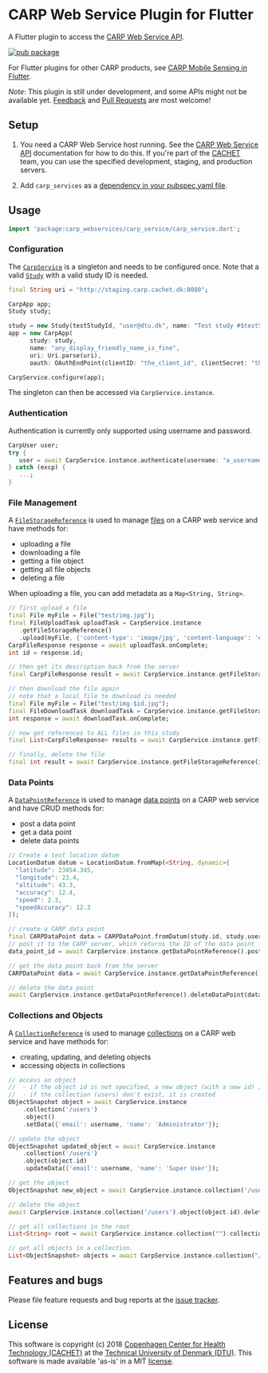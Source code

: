 # CARP Web Service Plugin for Flutter

A Flutter plugin to access the [CARP Web Service API](https://github.com/cph-cachet/carp.webservices).

[![pub package](https://img.shields.io/pub/v/carp_webservices.svg)](https://pub.dartlang.org/packages/carp_webservices)

For Flutter plugins for other CARP products, see [CARP Mobile Sensing in Flutter](https://github.com/cph-cachet/carp.sensing-flutter/blob/master/README.md).

*Note*: This plugin is still under development, and some APIs might not be available yet. 
[Feedback](https://github.com/cph-cachet/carp.sensing-flutter/issues) and 
[Pull Requests](https://github.com/cph-cachet/carp.sensing-flutter/pulls) are most welcome!

## Setup

1. You need a CARP Web Service host running. See the [CARP Web Service API](https://github.com/cph-cachet/carp.webservices) 
documentation for how to do this. If you're part of the [CACHET](http://www.cachet.dk/) team, you can use the specified 
development, staging, and production servers.

1. Add `carp_services` as a [dependency in your pubspec.yaml file](https://flutter.io/platform-plugins/).

## Usage

```dart
import 'package:carp_webservices/carp_service/carp_service.dart';
```

### Configuration

The [`CarpService`](https://pub.dartlang.org/documentation/carp_webservices/latest/carp_services/CarpService-class.html)
is a singleton and needs to be configured once.
Note that a valid [`Study`](https://pub.dartlang.org/documentation/carp_core/latest/carp_core/Study-class.html) with a valid study ID is needed.

````dart
final String uri = "http://staging.carp.cachet.dk:8080";

CarpApp app;
Study study;

study = new Study(testStudyId, "user@dtu.dk", name: "Test study #$testStudyId");
app = new CarpApp(
      study: study,
      name: "any_display_friendly_name_is_fine",
      uri: Uri.parse(uri),
      oauth: OAuthEndPoint(clientID: "the_client_id", clientSecret: "the_client_secret"));

CarpService.configure(app);

```` 

The singleton can then be accessed via `CarpService.instance`.

### Authentication

Authentication is currently only supported using username and password.

```dart
CarpUser user;
try {
   user = await CarpService.instance.authenticate(username: "a_username", password: "the_password");
} catch (excp) {
   ...;
}
```


### File Management

A [`FileStorageReference`](https://pub.dartlang.org/documentation/carp_webservices/latest/carp_services/FileStorageReference-class.html)
 is used to manage [files](http://staging.carp.cachet.dk:8080/swagger-ui.html#/file-controller) on a CARP web service and have methods for:

* uploading a file
* downloading a file
* getting a file object
* getting all file objects
* deleting a file

When uploading a file, you can add metadata as a `Map<String, String>`.

````dart
// first upload a file
final File myFile = File("test/img.jpg");
final FileUploadTask uploadTask = CarpService.instance
   .getFileStorageReference()
   .upload(myFile, {'content-type': 'image/jpg', 'content-language': 'en', 'activity': 'test'});
CarpFileResponse response = await uploadTask.onComplete;
int id = response.id;

// then get its description back from the server
final CarpFileResponse result = await CarpService.instance.getFileStorageReference(id).get();

// then download the file again
// note that a local file to download is needed
final File myFile = File("test/img-$id.jpg");
final FileDownloadTask downloadTask = CarpService.instance.getFileStorageReference(id).download(myFile);
int response = await downloadTask.onComplete;

// now get references to ALL files in this study
final List<CarpFileResponse> results = await CarpService.instance.getFileStorageReference(id).getAll();

// finally, delete the file
final int result = await CarpService.instance.getFileStorageReference(id).delete();

````


### Data Points

A [`DataPointReference`](https://pub.dartlang.org/documentation/carp_webservices/latest/carp_services/DataPointReference-class.html)
is used to manage [data points](http://staging.carp.cachet.dk:8080/swagger-ui.html#/data-point-controller) 
on a CARP web service and have CRUD methods for:

* post a data point
* get a data point
* delete data points

````dart
// Create a test location datum
LocationDatum datum = LocationDatum.fromMap(<String, dynamic>{
  "latitude": 23454.345,
  "longitude": 23.4,
  "altitude": 43.3,
  "accuracy": 12.4,
  "speed": 2.3,
  "speedAccuracy": 12.3
});

// create a CARP data point
final CARPDataPoint data = CARPDataPoint.fromDatum(study.id, study.userId, datum);
// post it to the CARP server, which returns the ID of the data point
data_point_id = await CarpService.instance.getDataPointReference().postDataPoint(data);

// get the data point back from the server
CARPDataPoint data = await CarpService.instance.getDataPointReference().getDataPoint(data_point_id);

// delete the data point
await CarpService.instance.getDataPointReference().deleteDataPoint(data_point_id);
````

### Collections and Objects

A [`CollectionReference`](https://pub.dartlang.org/documentation/carp_webservices/latest/carp_services/CollectionReference-class.html)
is used to manage [collections](http://staging.carp.cachet.dk:8080/swagger-ui.html#/collection-controller) 
on a CARP web service and have methods for:

* creating, updating, and deleting objects
* accessing objects in collections

`````dart
// access an object 
//  - if the object id is not specified, a new object (with a new id) is created
//  - if the collection (users) don't exist, it is created
ObjectSnapshot object = await CarpService.instance
    .collection('/users')
    .object()
    .setData({'email': username, 'name': 'Administrator'});

// update the object
ObjectSnapshot updated_object = await CarpService.instance
    .collection('/users')
    .object(object.id)
    .updateData({'email': username, 'name': 'Super User'});

// get the object
ObjectSnapshot new_object = await CarpService.instance.collection('/users').object(object.id).get();

// delete the object
await CarpService.instance.collection('/users').object(object.id).delete();

// get all collections in the root
List<String> root = await CarpService.instance.collection("").collections;

// get all objects in a collection.
List<ObjectSnapshot> objects = await CarpService.instance.collection("/users").objects;
`````


## Features and bugs

Please file feature requests and bug reports at the [issue tracker][tracker].

[tracker]: https://github.com/cph-cachet/carp.sensing/issues

## License

This software is copyright (c) 2018 [Copenhagen Center for Health Technology (CACHET)](http://www.cachet.dk/) at the [Technical University of Denmark (DTU)](http://www.dtu.dk).
This software is made available 'as-is' in a MIT [license](/LICENSE).

